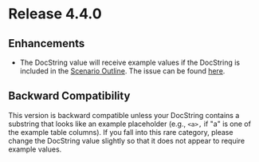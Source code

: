 # Release 4.4.0

## Enhancements

- The DocString value will receive example values if the DocString is included in the [Scenario Outline](/docs/scenario-outline.md). The issue can be found [here](https://github.com/ttutisani/Xunit.Gherkin.Quick/issues/145).

## Backward Compatibility

This version is backward compatible unless your DocString contains a substring that looks like an example placeholder (e.g., `<a>,` if "a" is one of the example table columns).
If you fall into this rare category, please change the DocString value slightly so that it does not appear to require example values.
